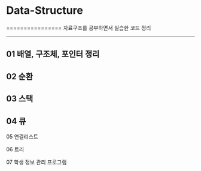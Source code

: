 # Data-Structure
================
자료구조를 공부하면서 실습한 코드 정리
***
01 배열, 구조체, 포인터 정리
---

02 순환
--

03 스택
-


04 큐
--------------


05 연결리스트

06 트리

07 학생 정보 관리 프로그램



